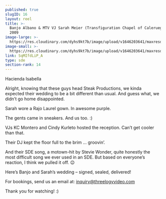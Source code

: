 ```yaml
---
published: true
slugID: 16
layout: reel
title: >-
  Banjo Albano & MTV VJ Sarah Meier (Transfiguration Chapel of Caleruega) March
  2009
image-large: >-
  https://res.cloudinary.com/dyhs9kt7b/image/upload/v1646203641/maxresdefault_b.jpg
image-small: >-
  https://res.cloudinary.com/dyhs9kt7b/image/upload/v1646203641/maxresdefault_b.jpg
link: SqMIfdLiP_A
type: sde
section-rank: 14
---
```

Hacienda Isabella

Alright, knowing that these guys head Steak Productions, we kinda expected their wedding to be a bit different than usual. And guess what, we didn’t go home disappointed.

Sarah wore a Rajo Laurel gown. In awesome purple.

The gents came in sneakers. And us too. :)

VJs KC Montero and Cindy Kurleto hosted the reception. Can’t get cooler than that.

Their DJ kept the floor full to the brim … groovin’.

And their SDE song, a motown-hit by Stevie Wonder, quite honestly the most difficult song we ever used in an SDE. But based on everyone’s reaction, I think we pulled it off. 😉

Here’s Banjo and Sarah’s wedding – signed, sealed, delivered! 

For bookings, send us an email at: inquiry@threelogyvideo.com

Thank you for watching! :)
